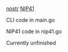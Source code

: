 [nostr](https://github.com/nostr-protocol/nostr)
[NIP41](https://github.com/nostr-protocol/nips/blob/pf7z-nip41/41.md)

CLI code in main.go

NIP41 code in nip41.go

Currently unfinished
